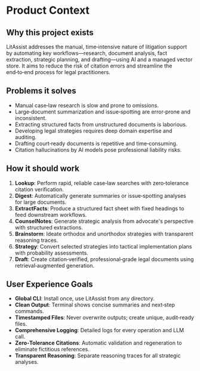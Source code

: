 # Product Context

## Why this project exists

LitAssist addresses the manual, time‑intensive nature of litigation support by automating key workflows—research, document analysis, fact extraction, strategic planning, and drafting—using AI and a managed vector store. It aims to reduce the risk of citation errors and streamline the end‑to‑end process for legal practitioners.

## Problems it solves

- Manual case‑law research is slow and prone to omissions.  
- Large‑document summarization and issue‑spotting are error‑prone and inconsistent.  
- Extracting structured facts from unstructured documents is laborious.  
- Developing legal strategies requires deep domain expertise and auditing.  
- Drafting court‑ready documents is repetitive and time‑consuming.  
- Citation hallucinations by AI models pose professional liability risks.  

## How it should work

1. **Lookup**: Perform rapid, reliable case‑law searches with zero‑tolerance citation verification.  
2. **Digest**: Automatically generate summaries or issue‑spotting analyses for large documents.  
3. **ExtractFacts**: Produce a structured fact sheet with fixed headings to feed downstream workflows.  
4. **CounselNotes**: Generate strategic analysis from advocate's perspective with structured extractions.
5. **Brainstorm**: Ideate orthodox and unorthodox strategies with transparent reasoning traces.  
6. **Strategy**: Convert selected strategies into tactical implementation plans with probability assessments.  
7. **Draft**: Create citation‑verified, professional‑grade legal documents using retrieval‑augmented generation.

## User Experience Goals

- **Global CLI**: Install once, use LitAssist from any directory.  
- **Clean Output**: Terminal shows concise summaries and next‑step commands.  
- **Timestamped Files**: Never overwrite outputs; create unique, audit‑ready files.  
- **Comprehensive Logging**: Detailed logs for every operation and LLM call.  
- **Zero‑Tolerance Citations**: Automatic validation and regeneration to eliminate fictitious references.  
- **Transparent Reasoning**: Separate reasoning traces for all strategic analyses.
